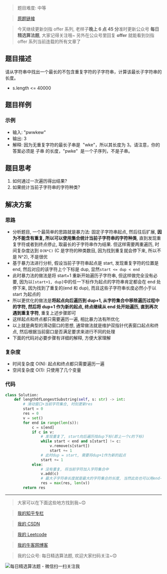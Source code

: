 > 题目难度: 中等

> [原题链接](https://leetcode-cn.com/problems/zui-chang-bu-han-zhong-fu-zi-fu-de-zi-zi-fu-chuan-lcof/)

> 今天继续更新剑指 offer 系列, 老样子**晚上 6 点 45 分**准时更新公众号 **每日精选算法题**, 大家记得关注哦~ 另外在公众号里回复 **offer** 就能看到剑指 offer 系列当前连载的所有文章了

## 题目描述

请从字符串中找出一个最长的不包含重复字符的子字符串，计算该最长子字符串的长度。

- s.length <= 40000

## 题目样例

### 示例

- 输入: "pwwkew"
- 输出: 3
- 解释: 因为无重复字符的最长子串是  "wke"，所以其长度为 3。请注意，你的答案必须是 子串 的长度，"pwke"  是一个子序列，不是子串。

## 题目思考

1. 如何通过一次遍历得出结果?
2. 如果统计当前子字符串的字符种类?

## 解决方案

### 思路

- 分析题目, 一个最简单的思路就是暴力法: 固定子字符串起点, 然后往后扩展, **因为不能含有重复, 所以可以使用集合统计当前子字符串的字符种类**, 直到发现重复字符或者到终点停止, 取最长的子字符串作为结果. 但这样需要两重遍历, 时间复杂度达到 `O(N*C)` (C 是字符的种类数目, 因为找到重复就会停下来, 所以不是 N^2), 不是很优
- 基于暴力法进行分析, 假设当前子字符串起点是 start, 发现重复字符的位置是 end, 然后对应的该字符上个下标是 dup, 显然`start <= dup < end`
- 此时暴力法的做法是将 start+1 重新开始遍历子字符串, 但这样做完全没有必要, 因为以`[start+1, dup]`中的任一下标作为起点的字符串肯定都会在 end 处停下来, 因为找到了重复的(end 和 dup), 而且这些子字符串长度必然小于以 start 为起点的
- 所以更优化的做法是**将起点向后遍历到 dup+1, 从字符集合中移除遍历过程中的字符, 然后将 dup+1 作为新的起点, 终点继续从 end 处开始遍历, 直到再次遇到重复字符**, 重复上述步骤即可
- 这样起点和终点都只需要遍历一遍, 相比暴力法有所优化
- 以上就是典型的滑动窗口的思想, 通常做法就是维护双指针代表窗口起点和终点, 然后根据当前窗口是否满足要求来进行不同的处理
- 下面的代码对必要步骤有详细的解释, 方便大家理解

### 复杂度

- 时间复杂度 O(N): 起点和终点都只需要遍历一遍
- 空间复杂度 O(1): 只使用了几个变量

### 代码

```python
class Solution:
    def lengthOfLongestSubstring(self, s: str) -> int:
        # 滑动窗口+当前字符集合, 时刻更新res
        start = 0
        res = 0
        v = set()
        for end in range(len(s)):
            c = s[end]
            if c in v:
                # 发现重复了, start向后遍历找dup下标(即上一个c的下标)
                while start < end and s[start] != c:
                    v.remove(s[start])
                    start += 1
                # 此时dup = start, 需要将dup+1作为新的起点
                start += 1
            else:
                # 没有重复, 将当前字符加入字符集合中
                v.add(c)
                # 最大子字符串长度就是最大的字符集合的长度, 当然此处也可以用end-start+1代替
                res = max(res, len(v))
        return res
```

---

> 大家可以在下面这些地方找到我~😊

> [我的知乎专栏](https://zhuanlan.zhihu.com/c_1242508721932464128)

> [我的 CSDN](https://me.csdn.net/zjulyx1993)

> [我的 Leetcode](https://leetcode-cn.com/u/suibianfahui/)

> [我的牛客网博客](https://blog.nowcoder.net/zjulyx)

> 我的公众号: 每日精选算法题, 欢迎大家扫码关注~😊

![每日精选算法题 - 微信扫一扫关注我](https://mmbiz.qpic.cn/mmbiz_jpg/1KjZicMlYPMgZWmoL4eYcs6UcfmvsetDWME2YJyaCp9oT9z3U573FWENBNhyOByxYI0epew6O37hiaOhdh90QeJg/640?wx_fmt=jpeg&tp=webp&wxfrom=5&wx_lazy=1&wx_co=1)
